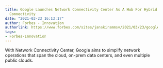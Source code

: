 ```yaml
---
title: Google Launches Network Connectivity Center As A Hub For Hybrid And Multi-Cloud
  Connectivity
date: "2021-03-23 16:13:17"
author: Forbes - Innovation
authorlink: https://www.forbes.com/sites/janakirammsv/2021/03/23/google-launches-network-connectivity-center-as-a-hub-for-hybrid-and-multi-cloud-connectivity/
tags:
- Forbes-Innovation
---
```

With Network Connectivity Center, Google aims to simplify network operations that span the cloud, on-prem data centers, and even multiple public clouds.